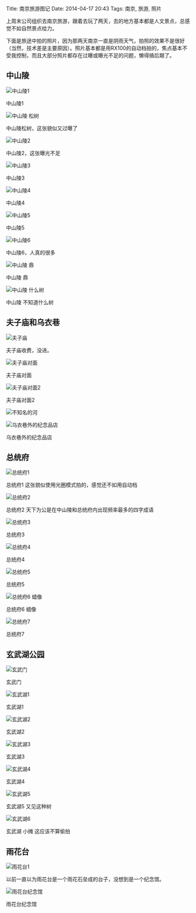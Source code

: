 Title: 南京旅游图记
Date: 2014-04-17 20:43
Tags: 南京, 旅游, 照片

上周末公司组织去南京旅游，跟着去玩了两天，去的地方基本都是人文景点，总感觉不如自然景点给力。

下面是旅途中拍的照片，因为那两天南京一直是阴雨天气，拍照的效果不是很好（当然，技术差是主要原因）。照片基本都是用RX100的自动档拍的，焦点基本不受我控制，而且大部分照片都存在过曝或曝光不足的问题，懒得搞后期了。

## 中山陵
![中山陵1](/static/images/travel/nanjing/DSC02679.JPG)

中山陵1

![中山陵 松树](/static/images/travel/nanjing/DSC02680.JPG)

中山陵松树，这张貌似又过曝了

![中山陵2](/static/images/travel/nanjing/DSC02687.JPG)

中山陵2，这张曝光不足

![中山陵3](/static/images/travel/nanjing/DSC02707.JPG)

中山陵3

![中山陵4](/static/images/travel/nanjing/DSC02718.JPG)

中山陵4

![中山陵5](/static/images/travel/nanjing/DSC02725.JPG)

中山陵5

![中山陵6](/static/images/travel/nanjing/DSC02743.JPG)

中山陵6，人真的很多

![中山陵 鼎](/static/images/travel/nanjing/DSC02749.JPG)

中山陵 鼎

![中山陵 什么树](/static/images/travel/nanjing/DSC02769.JPG)

中山陵 不知道什么树

## 夫子庙和乌衣巷
![夫子庙](/static/images/travel/nanjing/DSC02800.JPG)

夫子庙收费，没进。

![夫子庙对面](/static/images/travel/nanjing/DSC02796.JPG)

夫子庙对面

![夫子庙对面2](/static/images/travel/nanjing/DSC02799.JPG)

夫子庙对面2

![不知名的河](/static/images/travel/nanjing/DSC02848.JPG)

![乌衣巷外的纪念品店](/static/images/travel/nanjing/DSC02850.JPG)

乌衣巷外的纪念品店

## 总统府
![总统府1](/static/images/travel/nanjing/DSC02890.JPG)

总统府1 这张貌似使用光圈模式拍的，感觉还不如用自动档

![总统府2](/static/images/travel/nanjing/DSC02895.JPG)

总统府2 天下为公是在中山陵和总统府内出现频率最多的四字成语

![总统府3](/static/images/travel/nanjing/DSC02925.JPG)

总统府3

![总统府4](/static/images/travel/nanjing/DSC02950.JPG)

总统府4

![总统府5](/static/images/travel/nanjing/DSC02962.JPG)

总统府5

![总统府6 蜡像](/static/images/travel/nanjing/DSC02993.JPG)

总统府6 蜡像

![总统府7](/static/images/travel/nanjing/DSC03017.JPG)

总统府7

## 玄武湖公园
![玄武门](/static/images/travel/nanjing/DSC03071.JPG)

玄武门

![玄武湖1](/static/images/travel/nanjing/DSC03087.JPG)

玄武湖1

![玄武湖2](/static/images/travel/nanjing/DSC03089.JPG)

玄武湖2

![玄武湖3](/static/images/travel/nanjing/DSC03126.JPG)

玄武湖3

![玄武湖4](/static/images/travel/nanjing/DSC03147.JPG)

玄武湖4

![玄武湖5](/static/images/travel/nanjing/DSC03159.JPG)

玄武湖5 又见这种树

![玄武湖6](/static/images/travel/nanjing/DSC03181.JPG)

玄武湖 小摊 这应该不算偷拍

## 雨花台

![雨花台1](/static/images/travel/nanjing/DSC03240.JPG)

以前一直以为雨花台是一个雨花石垒成的台子，没想到是一个纪念馆。

![雨花台纪念馆](/static/images/travel/nanjing/DSC03246.JPG)

雨花台纪念馆

